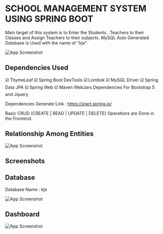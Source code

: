 
# SCHOOL MANAGEMENT SYSTEM USING SPRING BOOT

Main target of this system is to Enter the Students , Teachers to their Classes and Assign Teachers to their subjects. MySQL Auto Generated Database is Used with the name of "kje".



![App Screenshot](https://i.postimg.cc/Dy7H8wHb/SMS-1.png)


## Dependencies Used

☑️ ThymeLeaf
☑️ Spring Boot DevTools
☑️ Lombok
☑️ MySQL Driver
☑️ Spring Data JPA
☑️ Spring Web
☑️ Maven WebJars Dependencies For Bootstrap 5 and Jquery

Dependencies Generate Link : https://start.spring.io/

Basic CRUD (CREATE | READ | UPDATE | DELETE) Operations are Done in the Frontend. 


## Relationship Among Entities

![App Screenshot](https://i.postimg.cc/13tdrY9m/SMS-2.png)
## Screenshots

## Database

Database Name : kje

![App Screenshot](https://i.postimg.cc/QCm6pcwK/SMS-3.png)
## Dashboard

![App Screenshot](https://i.postimg.cc/4ysL7WLT/SMS-4.png)
